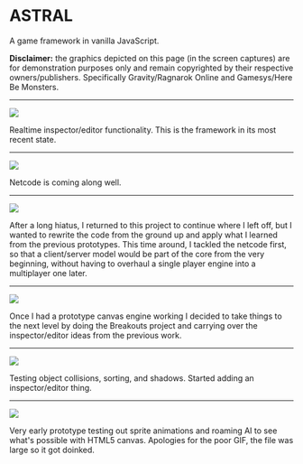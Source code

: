 # ASTRAL

A game framework in vanilla JavaScript.

**Disclaimer:** the graphics depicted on this page (in the screen captures) are for demonstration purposes only and remain copyrighted by their respective owners/publishers. Specifically Gravity/Ragnarok Online and Gamesys/Here Be Monsters.

----

![](https://thumbs.gfycat.com/ShorttermEducatedApisdorsatalaboriosa-size_restricted.gif)

Realtime inspector/editor functionality. This is the framework in its most recent state.

----

![](https://thumbs.gfycat.com/FocusedEnormousAnemone-size_restricted.gif)

Netcode is coming along well.

----

![](https://thumbs.gfycat.com/PreciousMiniatureCorydorascatfish-size_restricted.gif)

After a long hiatus, I returned to this project to continue where I left off, but I wanted to rewrite the code from the ground up and apply what I learned from the previous prototypes. This time around, I tackled the netcode first, so that a client/server model would be part of the core from the very beginning, without having to overhaul a single player engine into a multiplayer one later.

----

![](https://thumbs.gfycat.com/InsidiousLeadingBighorn-size_restricted.gif)

Once I had a prototype canvas engine working I decided to take things to the next level by doing the Breakouts project and carrying over the inspector/editor ideas from the previous work.

----

![](https://thumbs.gfycat.com/YellowishKindheartedCopperhead-size_restricted.gif)

Testing object collisions, sorting, and shadows. Started adding an inspector/editor thing.

----

![](https://thumbs.gfycat.com/DemandingPlumpHatchetfish-size_restricted.gif)

Very early prototype testing out sprite animations and roaming AI to see what's possible with HTML5 canvas. Apologies for the poor GIF, the file was large so it got doinked.

